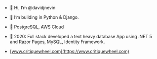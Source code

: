 - 👋 Hi, I’m @davidjnevin
- 👀 I’m building in Python & Django.
- 📖 PostgreSQL, AWS Cloud  

- 🧩 2020: Full stack developed a text heavy database App using .NET 5 and Razor Pages, MySQL, Identity Framework.
-  [www.critiquewheel.com](https://www.critiquewheel.com)

<!---
davidjnevin/davidjnevin is a ✨ special ✨ repository because its `README.md` (this file) appears on your GitHub profile.
You can click the Preview link to take a look at your changes.
--->
